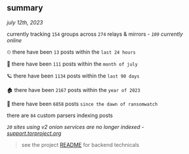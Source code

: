 
## summary
_july 12th, 2023_

currently tracking `154` groups across `274` relays & mirrors - _`109` currently online_

⏲ there have been `13` posts within the `last 24 hours`

🦈 there have been `111` posts within the `month of july`

🪐 there have been `1134` posts within the `last 90 days`

🏚 there have been `2167` posts within the `year of 2023`

🦕 there have been `6858` posts `since the dawn of ransomwatch`

there are `84` custom parsers indexing posts

_`20` sites using v2 onion services are no longer indexed - [support.torproject.org](https://support.torproject.org/onionservices/v2-deprecation/)_

> see the project [README](https://github.com/joshhighet/ransomwatch#ransomwatch--) for backend technicals
